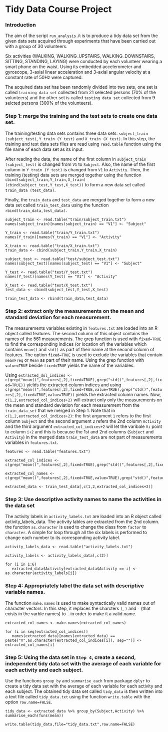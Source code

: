 # Tidy Data Course Project


### Introduction

The aim of the script `run_analysis.R` is to produce a tidy data set
from the given data sets acquired through experiments that have been
carried out with a group of 30 volunteers. 

Six activities (WALKING, WALKING_UPSTAIRS, WALKING_DOWNSTAIRS, SITTING, STANDING, LAYING) were conducted by
each volunteer wearing a smart phone on the waist. Using its embedded accelerometer and gyroscope, 3-axial linear acceleration and 3-axial angular velocity at a constant rate of 50Hz were captured.

The acquired data set has been randomly divided into two sets, one set is called `training data set`
collected from 21 selected persons (70% of the volunteers) and the other set is called `testing data set`
collected from 9 selcted persons (300% of the volunteers).

### Step 1: merge the training and the test sets to create one data set.
The training/testing data sets contains three data sets: `subject_train (subject_test)`, `Y_train (Y_test)` and 
`X_train (X_test)`. In this step, the training and test data sets files are read using `read.table`
function using the file name of each data set as its input.

After reading the data, the name of the first column in `subject_train (subject_test)` 
is changed from `V1` to `Subject`. Also, the name of the first column in `Y_train (Y_test)` 
is changed from `V1` to `Activity`. Then, the training (testing) data sets are merged together using 
the function `cbind(subject_train,Y_train,X_train) (cbind(subject_test,Y_test,X_test))` to form
a new data set called `train_data (test_data)`.

Finally, the `train_data` and `test_data` are merged together to form
a new data set called `train_test_data` using the function `rbind(train_data,test_data)`.


<!-- -->

    subject_train <- read.table("train/subject_train.txt")
    names(subject_train)[names(subject_train) == "V1"] <- "Subject"
    
    Y_train <- read.table("train/Y_train.txt")
    names(Y_train)[names(Y_train) == "V1"] <- "Activity"
    
    X_train <- read.table("train/X_train.txt")
    train_data <- cbind(subject_train,Y_train,X_train)

    subject_test <- read.table("test/subject_test.txt")
    names(subject_test)[names(subject_test) == "V1"] <- "Subject"
    
    Y_test <- read.table("test/Y_test.txt")
    names(Y_test)[names(Y_test) == "V1"] <- "Activity"
    
    X_test <- read.table("test/X_test.txt")
    test_data <- cbind(subject_test,Y_test,X_test)
    
    train_test_data <- rbind(train_data,test_data)


### Step 2: extract only the measurements on the mean and standard deviation for each measurement. 

The measurements variables existing in `features.txt` are loaded into an R object called 
features. The second column of this object contains the names of the 561 measurements. The grep function 
is used with `fixed=TRUE` to find the corresponding indices (or location of) the variables which 
contains `mean()` and `std()` as part of their name at the second column of features. The option `fixed=TRUE`
is used to exclude the variables that contain `meanFreq` or `Mean` as part of their name. Using the grep
function with `value=TRUE` beside `fixed=TRUE` yields the name of the variables.

Using `extracted_dol_indices <- c(grep("mean()",features[,2],fixed=TRUE),grep("std()",features[,2],fixed=TRUE))` yields the extracted
column indices and using `c(grep("mean()",features[,2],fixed=TRUE,value=TRUE),grep("std()",features[,2],fixed=TRUE,value=TRUE))`
yields the extracted column names. Now, `c(1,2,extracted_col_indices+2)` will extract only only the measurements on the mean and standard deviation for each measurement from the `train_data_set` that we merged in Step 1. Note that in  `c(1,2,extracted_col_indices+2)`: the first argument `1` refers to the first column `Subject` and the second argument `2` refers the 2nd column `Activity` and the third argument `extracted_col_indices+2` will let the varibale `Vi` point to column `i+2` and this is because the 1st and 2nd columns (`Subject` and `Activity`) in the merged data `train_test_data` are not part of measurements variables in `features.txt`. 


<!-- -->

    features <- read.table("features.txt")
    
    extracted_col_indices <- c(grep("mean()",features[,2],fixed=TRUE),grep("std()",features[,2],fixed=TRUE))

    extracted_col_names <- c(grep("mean()",features[,2],fixed=TRUE,value=TRUE),grep("std()",features[,2],fixed=TRUE,value=TRUE))

    extracted_data <- train_test_data[,c(1,2,extracted_col_indices+2)]


### Step 3: Use descriptive activity names to name the activities in the data set

The activity labels in `activity_labels.txt` are loaded into an R object
called activity_labels_data. The activity lables are extracted from the
2nd column. the function `as.character` is used to change the class 
from `factor` to `character`. A simple for loop through all the six labels
is performed to change each number to its corresponding activity label.


<!-- -->


    activity_labels_data <- read.table("activity_labels.txt")

    activity_labels <- activity_labels_data[,c(2)] 
    
    for (i in 1:6)
       extracted_data$Activity[extracted_data$Activity == i] <- as.character(activity_labels[i]) 


### Step 4: Appropriately label the data set with descriptive variable names.

The function `make.names` is used to make syntactically valid names out of character vectors. In this step, it replaces the charcters `(`, `)` and `-` 
(that exists in the varble names) to `.` in order to make it a valid name.

<!-- -->

    extracted_col_names <- make.names(extracted_col_names)

    for (i in seq(extracted_col_indices))
       names(extracted_data)[names(extracted_data) == paste("V",as.character(extracted_col_indices[i]), sep="")] <- extracted_col_names[i]



### Step 5: Using the data set in `Step 4`, create a second, independent tidy data set with the average of each variable for each activity and each subject.

Use the functions `group_by` and `summarise_each` from package `dplyr` to create a tidy data set with the average of each variable for each activity and each subject.
The obtained tidy data set called `tidy_data` is then written into a text file called `tidy_data.txt` using the function `write.table` with the option
`row.name=FALSE`.

<!-- -->

    tidy_data <- extracted_data %>% group_by(Subject,Activity) %>% summarise_each(funs(mean))

    write.table(tidy_data,file="tidy_data.txt",row.name=FALSE)

